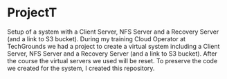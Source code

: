 # ProjectT
Setup of a system with a Client Server, NFS Server and a Recovery Server (and a link to S3 bucket).
During my training Cloud Operator at TechGrounds we had a project to create a virtual system including  a Client Server, NFS Server and a Recovery Server (and a link to S3 bucket). After the course the virtual servers we used will be reset. To preserve the code we created for the system, I created this repository.
